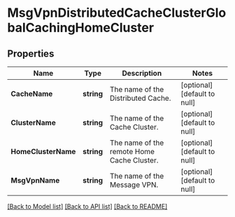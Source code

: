 # MsgVpnDistributedCacheClusterGlobalCachingHomeCluster

## Properties
Name | Type | Description | Notes
------------ | ------------- | ------------- | -------------
**CacheName** | **string** | The name of the Distributed Cache. | [optional] [default to null]
**ClusterName** | **string** | The name of the Cache Cluster. | [optional] [default to null]
**HomeClusterName** | **string** | The name of the remote Home Cache Cluster. | [optional] [default to null]
**MsgVpnName** | **string** | The name of the Message VPN. | [optional] [default to null]

[[Back to Model list]](../README.md#documentation-for-models) [[Back to API list]](../README.md#documentation-for-api-endpoints) [[Back to README]](../README.md)

